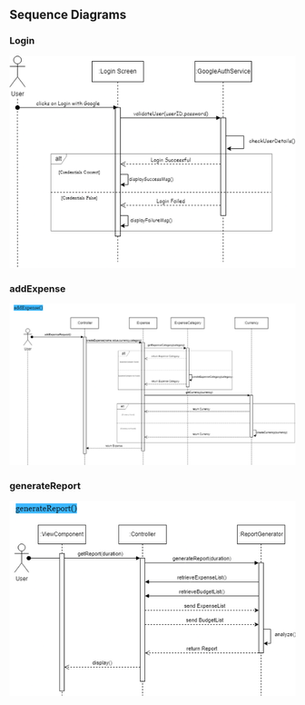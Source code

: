 ## Sequence Diagrams
### Login
![Login](./Login.drawio.png)
### addExpense
![Add Expense](./addExpense.png)
### generateReport
![Generate Report](./generateReport.drawio.png)
